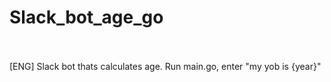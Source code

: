 # Slack_bot_age_go
<br>
<br>
[ENG] Slack bot thats calculates age. Run main.go, enter "my yob is {year}"
<br>
<br>

